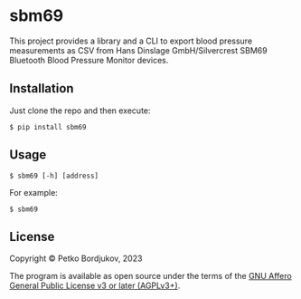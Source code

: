 # sbm69

This project provides a library and a CLI to export blood pressure measurements
as CSV from Hans Dinslage GmbH/Silvercrest SBM69 Bluetooth Blood Pressure
Monitor devices.

## Installation

Just clone the repo and then execute:

    $ pip install sbm69

## Usage

    $ sbm69 [-h] [address]

For example:

    $ sbm69

## License

Copyright &copy; Petko Bordjukov, 2023

The program is available as open source under the terms of the
[GNU Affero General Public License v3 or later (AGPLv3+)](https://opensource.org/licenses/AGPL-3.0).
